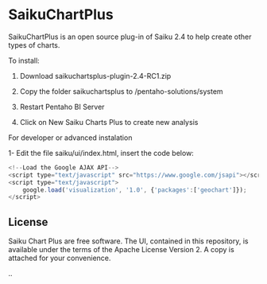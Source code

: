 SaikuChartPlus
==============

SaikuChartPlus is an open source plug-in of Saiku 2.4 to help create other types of charts.

To install:

1) Download saikuchartsplus-plugin-2.4-RC1.zip

2) Copy the folder saikuchartsplus to /pentaho-solutions/system

3) Restart Pentaho BI Server

4) Click on New Saiku Charts Plus to create new analysis

For developer or advanced instalation

1- Edit the file saiku/ui/index.html, insert the code below:
`````javascript
<!--Load the Google AJAX API-->
<script type="text/javascript" src="https://www.google.com/jsapi"></script>
<script type="text/javascript"> 
	google.load('visualization', '1.0', {'packages':['geochart']});
</script>
`````

License
------------------
Saiku Chart Plus are free software. The UI, contained in this repository,
is available under the terms of the Apache License Version 2. A copy is attached for your convenience.

..
